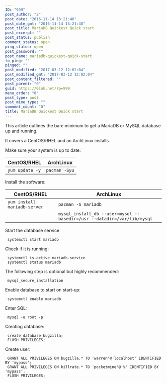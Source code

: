 ```yaml
---
ID: "999"
post_author: "2"
post_date: "2016-11-14 13:21:48"
post_date_gmt: "2016-11-14 13:21:48"
post_title: MariaDB Quickest Quick start
post_excerpt: ""
post_status: publish
comment_status: open
ping_status: open
post_password: ""
post_name: mariadb-quickest-quick-start
to_ping: ""
pinged: ""
post_modified: "2017-03-12 12:02:04"
post_modified_gmt: "2017-03-12 12:02:04"
post_content_filtered: ""
post_parent: "0"
guid: https://0ink.net/?p=999
menu_order: "0"
post_type: post
post_mime_type: ""
comment_count: "0"
title: MariaDB Quickest Quick start
---
```


This article outlines the bare minimum to get
a MariaDB or MySQL database up and running.

It covers a CentOS/RHEL and an ArchLinux installs.

Make sure your system is up to date:

| CentOS/RHEL | ArchLinux |
|-------------|-----------|
| `yum update -y` | `pacman -Syu` |

Install the software:

| CentOS/RHEL | ArchLinux |
|-------------|-----------|
| `yum install mariadb-server` | `pacman -S mariadb` |
| | `mysql_install_db --user=mysql --basedir=/usr --datadir=/var/lib/mysql` |

Start the database service:

     systemctl start mariadb

Check if it is running:

     systemctl is-active mariadb.service
     systemctl status mariadb

The following step is optional but highly recommended:

     mysql_secure_installation

Enable database to start on start-up:

     systemctl enable mariadb

Enter SQL:

     mysql -u root -p

Creating database:

     create database bugzilla;
     FLUSH PRIVILEGES;

Create user:

     GRANT ALL PRIVILEGES ON bugzilla.* TO 'warren'@'localhost' IDENTIFIED BY 'mypass';
     GRANT ALL PRIVILEGES ON killrate.* TO 'pocketmine'@'%' IDENTIFIED BY 'mypass';
     FLUSH PRIVILEGES;


